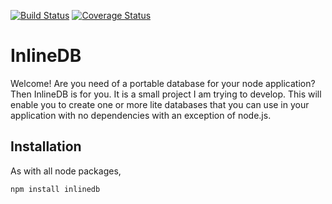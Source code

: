 [![Build Status](https://travis-ci.org/Gopikrishna19/inlinedb.svg?branch=master)](https://travis-ci.org/Gopikrishna19/inlinedb)
[![Coverage Status](https://coveralls.io/repos/github/Gopikrishna19/inlinedb/badge.svg?branch=master)](https://coveralls.io/github/Gopikrishna19/inlinedb?branch=master)

# InlineDB
Welcome! Are you need of a portable database for your node application? Then InlineDB is for you. It is a small project I am trying to develop. This will enable you to create one or more lite databases that you can use in your application with no dependencies with an exception of node.js.

## Installation

As with all node packages,

`npm install inlinedb`
